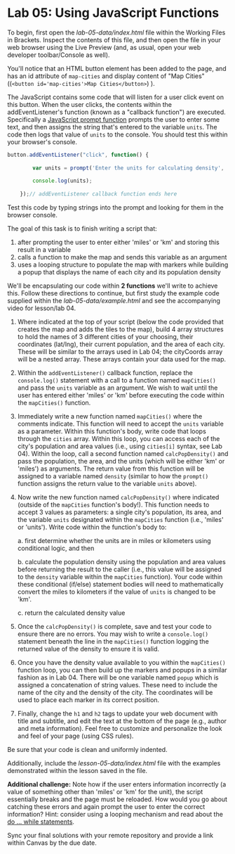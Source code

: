 # Lab 05: Using JavaScript Functions

To begin, first open the *lab-05-data/index.html* file within the Working Files in Brackets.  Inspect the contents of this file, and then open the file in your web browser using the Live Preview (and, as usual, open your web developer toolbar/Console as well). 

You'll notice that an HTML button element has been added to the page, and has an id attribute of `map-cities` and display content of "Map Cities" ((`<button id='map-cities'>Map Cities</button>`) ).

The JavaScript contains some code that will listen for a user click event on this button. When the user clicks, the contents within the addEventListener's function (known as a "callback function") are executed. Specifically a [JavaScript prompt function](https://developer.mozilla.org/en-US/docs/Web/API/Window/prompt) prompts the user to enter some text, and then assigns the string that's entered to the variable `units`. The code then logs that value of `units` to the console. You should test this within your browser's console.

```javascript
button.addEventListener("click", function() {
         
        var units = prompt('Enter the units for calculating density', 'Enter "miles" or "km"');
        
        console.log(units); 
        
    });// addEventListener callback function ends here
```

Test this code by typing strings into the prompt and looking for them in the browser console.

The goal of this task is to finish writing a script that:

1. after prompting the user to enter either 'miles' or 'km' and storing this result in a variable
2. calls a function to make the map and sends this variable as an argument
3. uses a looping structure to populate the map with markers while building a popup that displays the name of each city and its population density

We'll be encapsulating our code within **2 functions** we'll write to achieve this. Follow these directions to continue, but first study the example code supplied within the *lab-05-data/example.html* and see the accompanying video for lesson/lab 04.

1. Where indicated at the top of your script (below the code provided that creates the map and adds the tiles to the map), build 4 array structures to hold the names of 3 different cities of your choosing, their coordinates (lat/lng), their current population, and the area of each city. These will be similar to the arrays used in Lab 04; the cityCoords array will be a nested array. These arrays contain your data used for the map.

2. Within the `addEventListener()` callback function, replace the `console.log()` statement with a call to a function named `mapCities()` and pass the `units` variable as an argument. We wish to wait until the user has entered either 'miles' or 'km' before executing the code within the `mapCities()` function.

3. Immediately write a new function named `mapCities()` where the comments indicate. This function will need to accept the `units` variable as a parameter. Within this function's body, write code that loops through the `cities` array. Within this loop, you can access each of the city's  population and area values (i.e., using `cities[i]` syntax, see Lab 04). Within the loop, call a second function named `calcPopDensity()` and pass the population, the area, and the units (which will be either 'km' or 'miles') as arguments. The return value from this function will be assigned to a variable named `density` (similar to how the `prompt()` function assigns the return value to the variable `units` above). 

4. Now write the new function named `calcPopDensity()` where indicated (outside of the `mapCities` function's body!). This function needs to accept 3 values as parameters: a single city's population, its area, and the variable `units` designated within the `mapCities` function (i.e., 'miles' or 'units'). Write code within the function's body to:

    a. first determine whether the units are in miles or kilometers using conditional logic, and then 
    
    b. calculate the population density using the population and area values before returning the result to the caller (i.e., this value will be assigned to the `density` variable within the `mapCities` function). Your code within these conditional (if/else) statement bodies will need to mathematically convert the miles to kilometers if the value of `units` is changed to be 'km'.
    
    c. return the calculated density value

5. Once the  `calcPopDensity()` is complete, save and test your code to ensure there are no errors. You may wish to write a `console.log()` statement beneath the line in the `mapCities()` function logging the returned value of the density to ensure it is valid.

6. Once you have the density value available to you within the `mapCities()` function loop, you can then build up the markers and popups in a similar fashion as in Lab 04. There will be one variable named `popup` which is assigned a concatenation of string values. These need to include the name of the city and the density of the city. The coordinates will be used to place each marker in its correct position.

7. Finally, change the `h1` and `h2` tags to update your web document with title and subtitle, and edit the text at the bottom of the page (e.g., author and meta information). Feel free to customize and personalize the look and feel of your page (using CSS rules).

Be sure that your code is clean and uniformly indented.

Additionally, include the *lesson-05-data/index.html* file with the examples demonstrated within the lesson saved in the file.

**Additional challenge:** Note how if the user enters information incorrectly (a value of something other than 'miles' or 'km' for the unit), the script essentially breaks and the page must be reloaded. How would you go about catching these errors and again prompt the user to enter the correct information? Hint: consider using a looping mechanism and read about the [do ... while statements](https://developer.mozilla.org/en-US/docs/Web/JavaScript/Reference/Statements/do...while).

Sync your final solutions with your remote repository and provide a link within Canvas by the due date.
